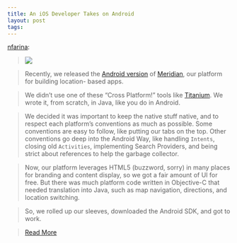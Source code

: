 ```yaml
--- 
title: An iOS Developer Takes on Android
layout: post
tags: 
---
```

[nfarina](http://nfarina.com/post/8239634061/ios-to-android):

> ![](http://cl.ly/34182G3F1r1L2r0K1M0N/Untitled-1.png)

>

> Recently, we released the [Android
version](https://market.android.com/details?id=meridian.app) of
[Meridian](http://www.meridianapps.com), our platform for building location-
based apps.

>

> We didn’t use one of these “Cross Platform!” tools like
[Titanium](http://www.appcelerator.com). We wrote it, from scratch, in Java,
like you do in Android.

>

> We decided it was important to keep the native stuff native, and to respect
each platform’s conventions as much as possible. Some conventions are easy to
follow, like putting our tabs on the top. Other conventions go deep into the
Android Way, like handling `Intents`, closing old `Activities`, implementing
Search Providers, and being strict about references to help the garbage
collector.

>

> Now, our platform leverages HTML5 (buzzword, sorry) in many places for
branding and content display, so we got a fair amount of UI for free. But
there was much platform code written in Objective-C that needed translation
into Java, such as map navigation, directions, and location switching.

>

> So, we rolled up our sleeves, downloaded the Android SDK, and got to work.

>

> [Read More](http://nfarina.com/post/8239634061/ios-to-android)
